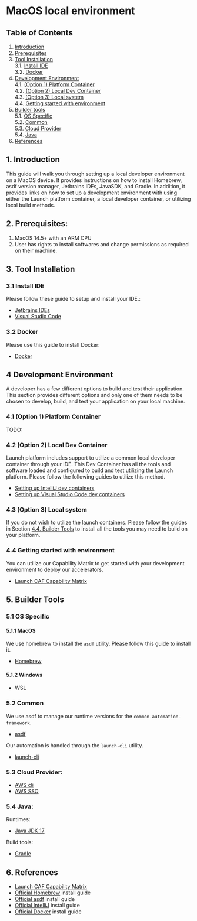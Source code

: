 # MacOS local environment
## **Table of Contents**
1. [Introduction](#1-introduction)
2. [Prerequisites](#2-prerequisites)
3. [Tool Installation](#3-tool-installation)  
  3.1. [Install IDE](#31-install-ide)  
  3.2. [Docker](#32-docker)
4. [Development Environment](#4-development-environment)  
  4.1. [(Option 1) Platform Container](#41-option-1-platform-container)  
  4.2. [(Option 2) Local Dev Container](#42-option-2-local-dev-container)  
  4.3. [(Option 3) Local system](#43-option-3-local-system)  
  4.4. [Getting started with environment](#44-getting-started-with-environment)  
5. [Builder tools](#5-builder-tools)  
  5.1. [OS Specific](#51-os-specific)  
  5.2. [Common](#52-common)  
  5.3. [Cloud Provider](#53-cloud-provider)  
  5.4. [Java](#54-java)
6. [References](#6-references)

## 1. **Introduction**
This guide will walk you through setting up a local developer environment on a MacOS device. It provides instructions on how to install Homebrew, asdf version manager, Jetbrains IDEs, JavaSDK, and Gradle. In addition, it provides links on how to set up a development environment with using either the Launch platform container, a local developer container, or utilizing local build methods. 

## 2. Prerequisites:
1. MacOS 14.5+ with an ARM CPU
2. User has rights to install softwares and change permissions as required on their machine.

## 3. Tool Installation

### 3.1 Install IDE
Please follow these guide to setup and install your IDE.:
- [Jetbrains IDEs](./../tools/jetbrains/README.md)
- [Visual Studio Code](./../tools/vscode/README.md)

### 3.2 Docker
Please use this guide to install Docker:
- [Docker](./../tools/docker/README.md)

## 4 Development Environment
A developer has a few different options to build and test their application. This section provides different options and only one of them needs to be chosen to develop, build, and test your application on your local machine.

### 4.1 (Option 1) Platform Container
TODO:

### 4.2 (Option 2) Local Dev Container
Launch platform includes support to utilize a common local developer container through your IDE. This Dev Container has all the tools and software loaded and configured to build and test utilizing the Launch platform. Please follow the following guides to utilize this method.

- [Setting up IntelliJ dev containers](./../../../development-environments/local/tools/jetbrains/dev-containers/README.md)
- [Setting up Visual Studio Code dev containers](./../../../development-environments/local/tools/vscode/dev-containers/README.md)

### 4.3 (Option 3) Local system
If you do not wish to utilize the launch containers. Please follow the guides in Section [4.4. Builder Tools](#44-builder-tools) to install all the tools you may need to build on your platform. 

### 4.4 Getting started with environment
You can utilize our Capability Matrix to get started with your development environment to deploy our accelerators. 
- [Launch CAF Capability Matrix](./../../../common-automation-framework/README.md)

## 5. **Builder Tools**

### 5.1 OS Specific
#### 5.1.1 MacOS
We use homebrew to install the `asdf` utility. Please follow this guide to install it.
- [Homebrew](./../tools/homebrew/README.md)

#### 5.1.2 Windows
- WSL

### 5.2 Common
We use asdf to manage our runtime versions for the `common-automation-framework`.
- [asdf](./../tools/asdf/README.md)

Our automation is handled through the `launch-cli` utility.
- [launch-cli]()

### 5.3 Cloud Provider:
- [AWS cli](./../tools/aws/cli/README.md)
- [AWS SSO](./../tools/aws/sso-login/README.md)

### 5.4 Java:
Runtimes:
- [Java JDK 17](./../tools/java/17/README.md)

Build tools:
- [Gradle](./../tools/gradle/README.md)

## 6. **References**
- [Launch CAF Capability Matrix](./../../../common-automation-framework/README.md)
- [Official Homebrew](https://brew.sh/) install guide
- [Official asdf](https://asdf-vm.com/guide/getting-started.html) install guide
- [Official IntelliJ](https://www.jetbrains.com/help/idea/installation-guide.html#-u36bwj_90) install guide
- [Official Docker](https://docs.docker.com/desktop/install/mac-install/) install guide